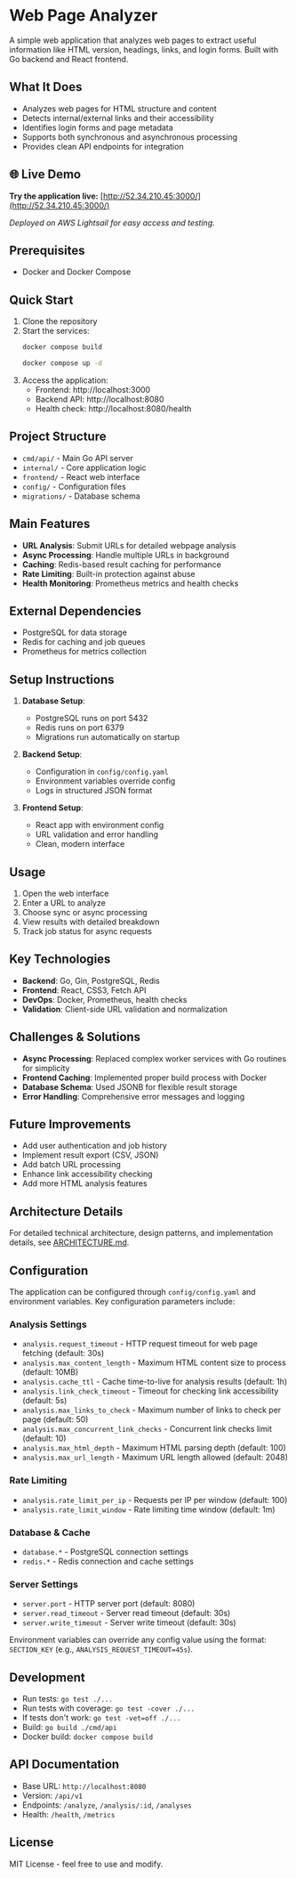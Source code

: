 # Web Page Analyzer

A simple web application that analyzes web pages to extract useful information like HTML version, headings, links, and login forms. Built with Go backend and React frontend.

## What It Does

- Analyzes web pages for HTML structure and content
- Detects internal/external links and their accessibility
- Identifies login forms and page metadata
- Supports both synchronous and asynchronous processing
- Provides clean API endpoints for integration

## 🌐 Live Demo

**Try the application live:** [http://52.34.210.45:3000/](http://52.34.210.45:3000/)

*Deployed on AWS Lightsail for easy access and testing.*

## Prerequisites

- Docker and Docker Compose

## Quick Start

1. Clone the repository
2. Start the services:
   ```bash
   docker compose build
   ``` 
   ```bash
   docker compose up -d
   ```
3. Access the application:
   - Frontend: http://localhost:3000
   - Backend API: http://localhost:8080
   - Health check: http://localhost:8080/health

## Project Structure

- `cmd/api/` - Main Go API server
- `internal/` - Core application logic
- `frontend/` - React web interface
- `config/` - Configuration files
- `migrations/` - Database schema

## Main Features

- **URL Analysis**: Submit URLs for detailed webpage analysis
- **Async Processing**: Handle multiple URLs in background
- **Caching**: Redis-based result caching for performance
- **Rate Limiting**: Built-in protection against abuse
- **Health Monitoring**: Prometheus metrics and health checks

## External Dependencies

- PostgreSQL for data storage
- Redis for caching and job queues
- Prometheus for metrics collection

## Setup Instructions

1. **Database Setup**:
   - PostgreSQL runs on port 5432
   - Redis runs on port 6379
   - Migrations run automatically on startup

2. **Backend Setup**:
   - Configuration in `config/config.yaml`
   - Environment variables override config
   - Logs in structured JSON format

3. **Frontend Setup**:
   - React app with environment config
   - URL validation and error handling
   - Clean, modern interface

## Usage

1. Open the web interface
2. Enter a URL to analyze
3. Choose sync or async processing
4. View results with detailed breakdown
5. Track job status for async requests

## Key Technologies

- **Backend**: Go, Gin, PostgreSQL, Redis
- **Frontend**: React, CSS3, Fetch API
- **DevOps**: Docker, Prometheus, health checks
- **Validation**: Client-side URL validation and normalization

## Challenges & Solutions

- **Async Processing**: Replaced complex worker services with Go routines for simplicity
- **Frontend Caching**: Implemented proper build process with Docker
- **Database Schema**: Used JSONB for flexible result storage
- **Error Handling**: Comprehensive error messages and logging

## Future Improvements

- Add user authentication and job history
- Implement result export (CSV, JSON)
- Add batch URL processing
- Enhance link accessibility checking
- Add more HTML analysis features

## Architecture Details

For detailed technical architecture, design patterns, and implementation details, see [ARCHITECTURE.md](./ARCHITECTURE.md).

## Configuration

The application can be configured through `config/config.yaml` and environment variables. Key configuration parameters include:

### Analysis Settings
- `analysis.request_timeout` - HTTP request timeout for web page fetching (default: 30s)
- `analysis.max_content_length` - Maximum HTML content size to process (default: 10MB)
- `analysis.cache_ttl` - Cache time-to-live for analysis results (default: 1h)
- `analysis.link_check_timeout` - Timeout for checking link accessibility (default: 5s)
- `analysis.max_links_to_check` - Maximum number of links to check per page (default: 50)
- `analysis.max_concurrent_link_checks` - Concurrent link checks limit (default: 10)
- `analysis.max_html_depth` - Maximum HTML parsing depth (default: 100)
- `analysis.max_url_length` - Maximum URL length allowed (default: 2048)

### Rate Limiting
- `analysis.rate_limit_per_ip` - Requests per IP per window (default: 100)
- `analysis.rate_limit_window` - Rate limiting time window (default: 1m)

### Database & Cache
- `database.*` - PostgreSQL connection settings
- `redis.*` - Redis connection and cache settings

### Server Settings
- `server.port` - HTTP server port (default: 8080)
- `server.read_timeout` - Server read timeout (default: 30s)
- `server.write_timeout` - Server write timeout (default: 30s)

Environment variables can override any config value using the format: `SECTION_KEY` (e.g., `ANALYSIS_REQUEST_TIMEOUT=45s`).

## Development

- Run tests: `go test ./...`
- Run tests with coverage: `go test -cover ./...`
- If tests don't work: `go test -vet=off ./...`
- Build: `go build ./cmd/api`
- Docker build: `docker compose build`

## API Documentation

- Base URL: `http://localhost:8080`
- Version: `/api/v1`
- Endpoints: `/analyze`, `/analysis/:id`, `/analyses`
- Health: `/health`, `/metrics`

## License

MIT License - feel free to use and modify.
